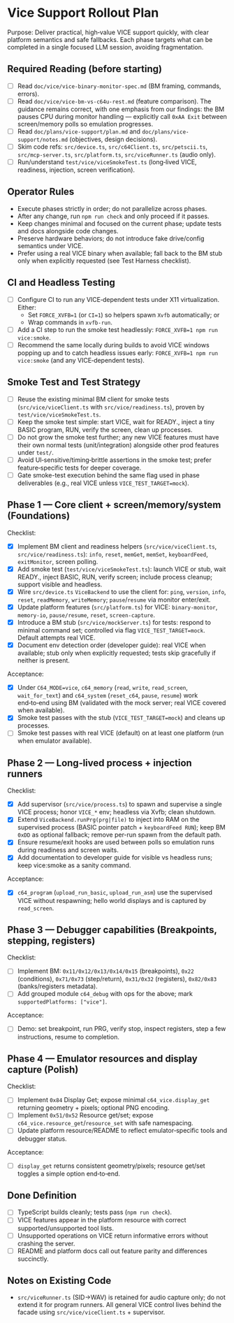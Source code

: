 # Vice Support Rollout Plan

Purpose: Deliver practical, high‑value VICE support quickly, with clear platform semantics and safe fallbacks. Each phase targets what can be completed in a single focused LLM session, avoiding fragmentation.

## Required Reading (before starting)

- [ ] Read `doc/vice/vice-binary-monitor-spec.md` (BM framing, commands, errors).
- [ ] Read `doc/vice/vice-bm-vs-c64u-rest.md` (feature comparison). The guidance remains correct, with one emphasis from our findings: the BM pauses CPU during monitor handling — explicitly call `0xAA Exit` between screen/memory polls so emulation progresses.
- [ ] Read `doc/plans/vice-support/plan.md` and `doc/plans/vice-support/notes.md` (objectives, design decisions).
- [ ] Skim code refs: `src/device.ts`, `src/c64Client.ts`, `src/petscii.ts`, `src/mcp-server.ts`, `src/platform.ts`, `src/viceRunner.ts` (audio only).
- [ ] Run/understand `test/vice/viceSmokeTest.ts` (long‑lived VICE, readiness, injection, screen verification).

## Operator Rules

- Execute phases strictly in order; do not parallelize across phases.
- After any change, run `npm run check` and only proceed if it passes.
- Keep changes minimal and focused on the current phase; update tests and docs alongside code changes.
- Preserve hardware behaviors; do not introduce fake drive/config semantics under VICE.
- Prefer using a real VICE binary when available; fall back to the BM stub only when explicitly requested (see Test Harness checklist).

## CI and Headless Testing

- [ ] Configure CI to run any VICE‑dependent tests under X11 virtualization. Either:
  - Set `FORCE_XVFB=1` (or `CI=1`) so helpers spawn `Xvfb` automatically; or
  - Wrap commands in `xvfb-run`.
- [ ] Add a CI step to run the smoke test headlessly: `FORCE_XVFB=1 npm run vice:smoke`.
- [ ] Recommend the same locally during builds to avoid VICE windows popping up and to catch headless issues early: `FORCE_XVFB=1 npm run vice:smoke` (and any VICE‑dependent tests).

## Smoke Test and Test Strategy

- [ ] Reuse the existing minimal BM client for smoke tests (`src/vice/viceClient.ts` with `src/vice/readiness.ts`), proven by `test/vice/viceSmokeTest.ts`.
- [ ] Keep the smoke test simple: start VICE, wait for READY., inject a tiny BASIC program, RUN, verify the screen, clean up processes.
- [ ] Do not grow the smoke test further; any new VICE features must have their own normal tests (unit/integration) alongside other prod features under `test/`.
- [ ] Avoid UI‑sensitive/timing‑brittle assertions in the smoke test; prefer feature‑specific tests for deeper coverage.
- [ ] Gate smoke-test execution behind the same flag used in phase deliverables (e.g., real VICE unless `VICE_TEST_TARGET=mock`).

## Phase 1 — Core client + screen/memory/system (Foundations)

Checklist:

- [x] Implement BM client and readiness helpers (`src/vice/viceClient.ts`, `src/vice/readiness.ts`): `info`, `reset`, `memGet`, `memSet`, `keyboardFeed`, `exitMonitor`, screen polling.
- [x] Add smoke test (`test/vice/viceSmokeTest.ts`): launch VICE or stub, wait READY., inject BASIC, RUN, verify screen; include process cleanup; support visible and headless.
- [x] Wire `src/device.ts` `ViceBackend` to use the client for: `ping`, `version`, `info`, `reset`, `readMemory`, `writeMemory`; `pause`/`resume` via monitor enter/exit.
- [x] Update platform features (`src/platform.ts`) for VICE: `binary-monitor`, `memory-io`, `pause/resume`, `reset`, `screen-capture`.
- [x] Introduce a BM stub (`src/vice/mockServer.ts`) for tests: respond to minimal command set; controlled via flag `VICE_TEST_TARGET=mock`. Default attempts real VICE.
- [x] Document env detection order (developer guide): real VICE when available; stub only when explicitly requested; tests skip gracefully if neither is present.

Acceptance:

- [x] Under `C64_MODE=vice`, `c64_memory` (`read`, `write`, `read_screen`, `wait_for_text`) and `c64_system` (`reset_c64`, `pause`, `resume`) work end‑to‑end using BM (validated with the mock server; real VICE covered when available).
- [x] Smoke test passes with the stub (`VICE_TEST_TARGET=mock`) and cleans up processes.
- [ ] Smoke test passes with real VICE (default) on at least one platform (run when emulator available).

## Phase 2 — Long‑lived process + injection runners

Checklist:

- [x] Add supervisor (`src/vice/process.ts`) to spawn and supervise a single VICE process; honor `VICE_*` env; headless via Xvfb; clean shutdown.
- [x] Extend `ViceBackend.runPrg(prg|file)` to inject into RAM on the supervised process (BASIC pointer patch + `keyboardFeed RUN`); keep BM `0xDD` as optional fallback; remove per-run spawn from the default path.
- [x] Ensure resume/exit hooks are used between polls so emulation runs during readiness and screen waits.
- [x] Add documentation to developer guide for visible vs headless runs; keep vice:smoke as a sanity command.

Acceptance:

- [x] `c64_program` (`upload_run_basic`, `upload_run_asm`) use the supervised VICE without respawning; hello world displays and is captured by `read_screen`.

## Phase 3 — Debugger capabilities (Breakpoints, stepping, registers)

Checklist:

- [ ] Implement BM: `0x11/0x12/0x13/0x14/0x15` (breakpoints), `0x22` (conditions), `0x71/0x73` (step/return), `0x31/0x32` (registers), `0x82/0x83` (banks/registers metadata).
- [ ] Add grouped module `c64_debug` with ops for the above; mark `supportedPlatforms: ["vice"]`.

Acceptance:

- [ ] Demo: set breakpoint, run PRG, verify stop, inspect registers, step a few instructions, resume to completion.

## Phase 4 — Emulator resources and display capture (Polish)

Checklist:

- [ ] Implement `0x84` Display Get; expose minimal `c64_vice.display_get` returning geometry + pixels; optional PNG encoding.
- [ ] Implement `0x51/0x52` Resource get/set; expose `c64_vice.resource_get`/`resource_set` with safe namespacing.
- [ ] Update platform resource/README to reflect emulator‑specific tools and debugger status.

Acceptance:

- [ ] `display_get` returns consistent geometry/pixels; resource get/set toggles a simple option end‑to‑end.

## Done Definition

- [ ] TypeScript builds cleanly; tests pass (`npm run check`).
- [ ] VICE features appear in the platform resource with correct supported/unsupported tool lists.
- [ ] Unsupported operations on VICE return informative errors without crashing the server.
- [ ] README and platform docs call out feature parity and differences succinctly.

## Notes on Existing Code

- `src/viceRunner.ts` (SID→WAV) is retained for audio capture only; do not extend it for program runners. All general VICE control lives behind the facade using `src/vice/viceClient.ts` + supervisor.
